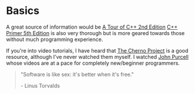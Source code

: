 # Basics

A great source of information would be [A Tour of C++ 2nd Edition](https://github.com/Kikou1998/textbook/blob/master/A%20Tour%20of%20C%2B%2B%20(2nd%20Edition)%20(C%2B%2B%20In-Depth%20Series).pdf)
[C++ Primer 5th Edition](https://github.com/yanshengjia/cpp-playground/blob/master/cpp-primer/resource/C%2B%2B%20Primer%20(5th%20Edition).pdf) 
is also very thorough but is more geared towards those without much programming experience.

If you're into video tutorials, I have heard that [The Cherno Project](https://www.youtube.com/channel/UCQ-W1KE9EYfdxhL6S4twUNw) is a good resource,
although I've never watched them myself. I watched [John Purcell](https://caveofprogramming.teachable.com/courses) whose videos are at
a pace for completely new/beginner programmers.

> "Software is like sex: it's better when it's free."
>
> \- Linus Torvalds